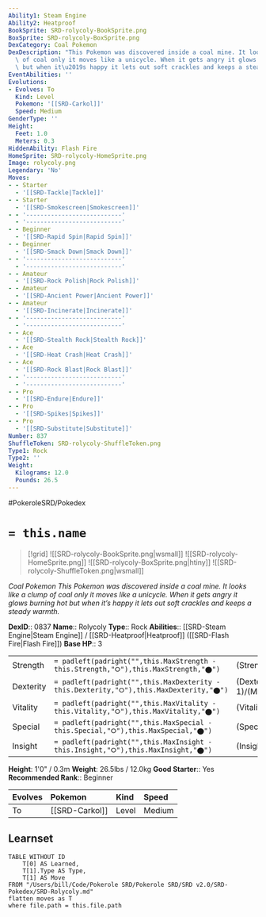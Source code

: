 ```yaml
---
Ability1: Steam Engine
Ability2: Heatproof
BookSprite: SRD-rolycoly-BookSprite.png
BoxSprite: SRD-rolycoly-BoxSprite.png
DexCategory: Coal Pokemon
DexDescription: "This Pokemon was discovered inside a coal mine. It looks like a clump\
  \ of coal only it moves like a unicycle. When it gets angry it glows burning hot\
  \ but when it\u2019s happy it lets out soft crackles and keeps a steady warmth."
EventAbilities: ''
Evolutions:
- Evolves: To
  Kind: Level
  Pokemon: '[[SRD-Carkol]]'
  Speed: Medium
GenderType: ''
Height:
  Feet: 1.0
  Meters: 0.3
HiddenAbility: Flash Fire
HomeSprite: SRD-rolycoly-HomeSprite.png
Image: rolycoly.png
Legendary: 'No'
Moves:
- - Starter
  - '[[SRD-Tackle|Tackle]]'
- - Starter
  - '[[SRD-Smokescreen|Smokescreen]]'
- - '---------------------------'
  - '---------------------------'
- - Beginner
  - '[[SRD-Rapid Spin|Rapid Spin]]'
- - Beginner
  - '[[SRD-Smack Down|Smack Down]]'
- - '---------------------------'
  - '---------------------------'
- - Amateur
  - '[[SRD-Rock Polish|Rock Polish]]'
- - Amateur
  - '[[SRD-Ancient Power|Ancient Power]]'
- - Amateur
  - '[[SRD-Incinerate|Incinerate]]'
- - '---------------------------'
  - '---------------------------'
- - Ace
  - '[[SRD-Stealth Rock|Stealth Rock]]'
- - Ace
  - '[[SRD-Heat Crash|Heat Crash]]'
- - Ace
  - '[[SRD-Rock Blast|Rock Blast]]'
- - '---------------------------'
  - '---------------------------'
- - Pro
  - '[[SRD-Endure|Endure]]'
- - Pro
  - '[[SRD-Spikes|Spikes]]'
- - Pro
  - '[[SRD-Substitute|Substitute]]'
Number: 837
ShuffleToken: SRD-rolycoly-ShuffleToken.png
Type1: Rock
Type2: ''
Weight:
  Kilograms: 12.0
  Pounds: 26.5
---
```


#PokeroleSRD/Pokedex

# `= this.name`

> [!grid]
> ![[SRD-rolycoly-BookSprite.png|wsmall]]
> ![[SRD-rolycoly-HomeSprite.png]]
> ![[SRD-rolycoly-BoxSprite.png|htiny]]
> ![[SRD-rolycoly-ShuffleToken.png|wsmall]]


*Coal Pokemon*
*This Pokemon was discovered inside a coal mine. It looks like a clump of coal only it moves like a unicycle. When it gets angry it glows burning hot but when it’s happy it lets out soft crackles and keeps a steady warmth.*

**DexID**:: 0837
**Name**:: Rolycoly
**Type**:: Rock
**Abilities**:: [[SRD-Steam Engine|Steam Engine]] / [[SRD-Heatproof|Heatproof]] ([[SRD-Flash Fire|Flash Fire]])
**Base HP**:: 3

|           |                                                                                        |                                          |
| --------- | -------------------------------------------------------------------------------------- | ---------------------------------------- |
| Strength  | `= padleft(padright("",this.MaxStrength - this.Strength,"⭘"),this.MaxStrength,"⬤")`    | (Strength::1)/(MaxStrength::3)   |
| Dexterity | `= padleft(padright("",this.MaxDexterity - this.Dexterity,"⭘"),this.MaxDexterity,"⬤")` | (Dexterity:: 1)/(MaxDexterity::3) |
| Vitality  | `= padleft(padright("",this.MaxVitality - this.Vitality,"⭘"),this.MaxVitality,"⬤")`    | (Vitality::2)/(MaxVitality::4)   |
| Special   | `= padleft(padright("",this.MaxSpecial - this.Special,"⭘"),this.MaxSpecial,"⬤")`       | (Special::1)/(MaxSpecial::3)     |
| Insight   | `= padleft(padright("",this.MaxInsight - this.Insight,"⭘"),this.MaxInsight,"⬤")`       | (Insight::2)/(MaxInsight::4)     |

**Height**: 1'0" / 0.3m
**Weight**: 26.5lbs / 12.0kg
**Good Starter**:: Yes
**Recommended Rank**:: Beginner

| Evolves   | Pokemon        | Kind   | Speed   |
|:----------|:---------------|:-------|:--------|
| To        | [[SRD-Carkol]] | Level  | Medium  |

## Learnset

```dataview
TABLE WITHOUT ID
    T[0] AS Learned,
    T[1].Type AS Type,
    T[1] AS Move
FROM "/Users/bill/Code/Pokerole SRD/Pokerole SRD/SRD v2.0/SRD-Pokedex/SRD-Rolycoly.md"
flatten moves as T
where file.path = this.file.path
```
